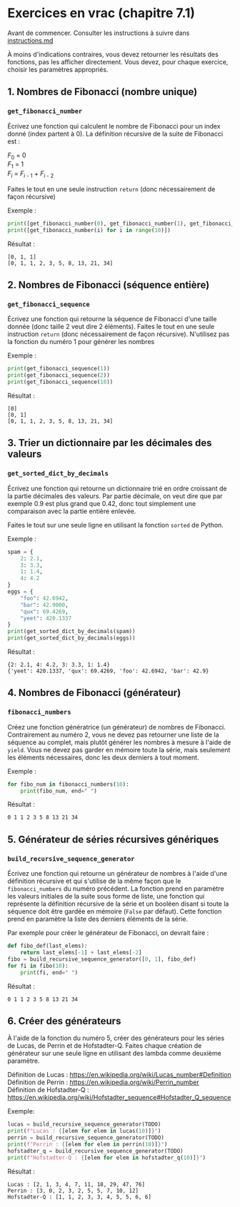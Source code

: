 # Exercices en vrac (chapitre 7.1)

Avant de commencer. Consulter les instructions à suivre dans [instructions.md](instructions.md)

À moins d'indications contraires, vous devez retourner les résultats des fonctions, pas les afficher directement. Vous devez, pour chaque exercice, choisir les paramètres appropriés.

## 1. Nombres de Fibonacci (nombre unique)
### `get_fibonacci_number`

Écrivez une fonction qui calculent le nombre de Fibonacci pour un index donné (index partent à 0). La définition récursive de la suite de Fibonacci est :

*F*<sub>0</sub> = 0 <br>
*F*<sub>1</sub> = 1 <br>
*F*<sub>*i*</sub> = *F*<sub>*i* - 1</sub> + *F*<sub>*i* - 2</sub>

Faites le tout en une seule instruction `return` (donc nécessairement de façon récursive)

Exemple :
```python
print([get_fibonacci_number(0), get_fibonacci_number(1), get_fibonacci_number(2)])
print([get_fibonacci_number(i) for i in range(10)])
```
Résultat :
```
[0, 1, 1]
[0, 1, 1, 2, 3, 5, 8, 13, 21, 34]
```

## 2. Nombres de Fibonacci (séquence entière)
### `get_fibonacci_sequence`

Écrivez une fonction qui retourne la séquence de Fibonacci d'une taille donnée (donc taille 2 veut dire 2 éléments). Faites le tout en une seule instruction `return` (donc nécessairement de façon récursive). N'utilisez pas la fonction du numéro 1 pour générer les nombres

Exemple :
```python
print(get_fibonacci_sequence(1))
print(get_fibonacci_sequence(2))
print(get_fibonacci_sequence(10))
```
Résultat :
```
[0]
[0, 1]
[0, 1, 1, 2, 3, 5, 8, 13, 21, 34]
```

## 3. Trier un dictionnaire par les décimales des valeurs
### `get_sorted_dict_by_decimals`

Écrivez une fonction qui retourne un dictionnaire trié en ordre croissant de la partie décimales des valeurs. Par partie décimale, on veut dire que par exemple 0.9 est plus grand que 0.42, donc tout simplement une comparaison avec la partie entière enlevée.

Faites le tout sur une seule ligne en utilisant la fonction `sorted` de Python.

Exemple :
```python
spam = {
	2: 2.1,
	3: 3.3,
	1: 1.4,
	4: 4.2
}
eggs = {
	"foo": 42.6942,
	"bar": 42.9000,
	"qux": 69.4269,
	"yeet": 420.1337
}
print(get_sorted_dict_by_decimals(spam))
print(get_sorted_dict_by_decimals(eggs))
```
Résultat :
```
{2: 2.1, 4: 4.2, 3: 3.3, 1: 1.4}
{'yeet': 420.1337, 'qux': 69.4269, 'foo': 42.6942, 'bar': 42.9}
```

## 4. Nombres de Fibonacci (générateur)
### `fibonacci_numbers`

Créez une fonction génératrice (un générateur) de nombres de Fibonacci. Contrairement au numéro 2, vous ne devez pas retourner une liste de la séquence au complet, mais plutôt générer les nombres à mesure à l'aide de `yield`. Vous ne devez pas garder en mémoire toute la série, mais seulement les éléments nécessaires, donc les deux derniers à tout moment.

Exemple :
```python
for fibo_num in fibonacci_numbers(10):
    print(fibo_num, end=" ")
```
Résultat :
```
0 1 1 2 3 5 8 13 21 34 
```

## 5. Générateur de séries récursives génériques
### `build_recursive_sequence_generator`

Écrivez une fonction qui retourne un générateur de nombres à l'aide d'une définition récursive et qui s'utilise de la même façon que le `fibonacci_numbers` du numéro précédent. La fonction prend en paramètre les valeurs initiales de la suite sous forme de liste, une fonction qui représente la définition récursive de la série et un booléen disant si toute la séquence doit être gardée en mémoire (`False` par défaut). Cette fonction prend en paramètre la liste des derniers éléments de la série.

Par exemple pour créer le générateur de Fibonacci, on devrait faire :
```python
def fibo_def(last_elems):
    return last_elems[-1] + last_elems[-2]
fibo = build_recursive_sequence_generator([0, 1], fibo_def)
for fi in fibo(10):
    print(fi, end=" ")
```
Résultat :
```
0 1 1 2 3 5 8 13 21 34 
```

## 6. Créer des générateurs

À l'aide de la fonction du numéro 5, créer des générateurs pour les séries de Lucas, de Perrin et de Hofstadter-Q. Faites chaque création de générateur sur une seule ligne en utilisant des lambda comme deuxième paramètre.

Définition de Lucas : https://en.wikipedia.org/wiki/Lucas_number#Definition <br>
Définition de Perrin : https://en.wikipedia.org/wiki/Perrin_number <br>
Définition de Hofstadter-Q : https://en.wikipedia.org/wiki/Hofstadter_sequence#Hofstadter_Q_sequence

Exemple:
```python
lucas = build_recursive_sequence_generator(TODO)
print(f"Lucas : {[elem for elem in lucas(10)]}")
perrin = build_recursive_sequence_generator(TODO)
print(f"Perrin : {[elem for elem in perrin(10)]}")
hofstadter_q = build_recursive_sequence_generator(TODO)
print(f"Hofstadter-Q : {[elem for elem in hofstadter_q(10)]}")
```
Résultat :
```
Lucas : [2, 1, 3, 4, 7, 11, 18, 29, 47, 76]
Perrin : [3, 0, 2, 3, 2, 5, 5, 7, 10, 12]
Hofstadter-Q : [1, 1, 2, 3, 3, 4, 5, 5, 6, 6]
```

